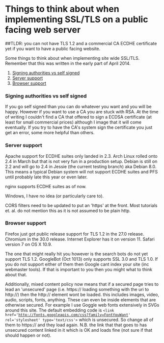 # Things to think about when implementing SSL/TLS on a public facing web server

##TLDR: you can not have TLS 1.2 and a commercial CA ECDHE certificate yet if you want to have a public facing website.

Some things to think about when implementing site wide SSL/TLS. Remember that this was written in the early part of April 2014.

1. [Signing authorities vs self signed](#signingauthorities)
2. [Server support](#serversupport)
3. [Browser support](#browsersupport)

<h3 id="signingauthorities">Signing authorities vs self signed</h3>
If you go self signed than you can do whatever you want and you will be happy. However if you want to use a CA you are stuck with RSA. At the time of writing I couldn't find a CA that offered to sign a ECDSA certificate (at least for small commercial prices) although I image that it will come eventually.
If you try to have the CA's system sign the certificate you just get an error, some more helpful than others.

<h3 id="serversupport">Server support</h3>
Apache support for ECDHE suites only landed in 2.3. Arch Linux rolled onto 2.4 in March but that is not very fun in a production setup. Debian is still on 2.2 and will go to 2.4 in Jessie (the current testing branch) aka Debian 8.0. This means a typical Debian system will not support ECDHE suites and PFS until probably late this year or even later.

nginx supports ECDHE suites as of now.

Windows, I have no idea (or particularly care to).

CORS filters need to be updated to put an 'https' at the front. Most tutorials et. al. do not mention this as it is not assumed to be plain http.

<h3 id="browsersupport">Browser support</h3>
Firefox just got public release support for TLS 1.2 in the 27.0 release. Chromium in the 30.0 release. Internet Explorer has it on version 11. Safari version 7 on OS X 10.9.

The one that might really hit you however is the search bots do not yet support TLS 1.2. GoogleBot (Oct 1013) only supports SSL 3.0 and TLS 1.0. If you do not support either of them then Google cant index your site (inc webmaster tools). If that is important to you then you might what to think about that.

Additionally, mixed content policy now means that if a secured page tries to lead an 'unsecured' page (i.e. https:// loading something with the uri to http://) then the http:// element wont be loaded. this includes images, video, audio, scripts, fonts, anything. These can even be inside elements that are otherwise secured. For example I use Goggle web fonts extensively in SVGs around this site. The default embedding code is <code>&lt;link href='http://fonts.googleapis.com/css?family=FontYouWant' rel='stylesheet' type='text/css'&gt;</code> which is unsecured. So change all of them to https:// and they load again. N.B. the link that that goes to has unsecured content linked in it which is OK and loads fine (not sure if that should happen or not).


